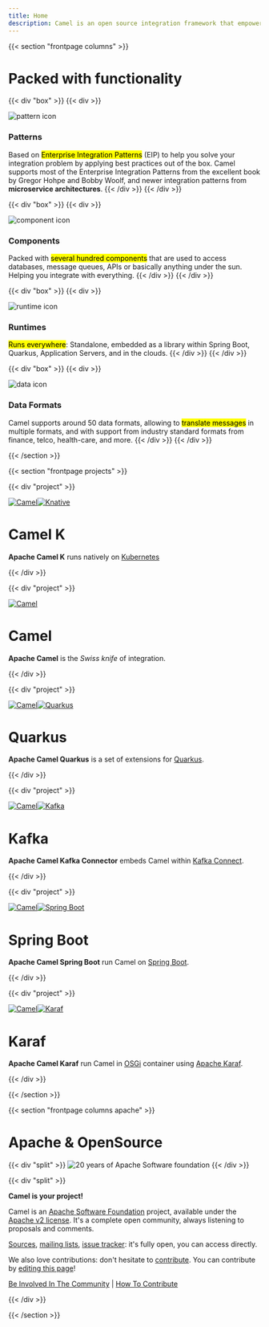 ```yaml
---
title: Home
description: Camel is an open source integration framework that empowers you to quickly and easily integrate various systems consuming or producing data.
---
```


{{< section "frontpage columns" >}}

# Packed with functionality

{{< div "box" >}}
{{< div >}}

<img src="./img/functions/svg/feature-patterns.svg" alt="pattern icon" class="feature-icon"/>

### Patterns

Based on <mark>Enterprise Integration Patterns</mark> (EIP) to help you solve your integration problem by applying best practices out of the box. Camel supports most of the Enterprise Integration Patterns from the excellent book by Gregor Hohpe and Bobby Woolf, and newer integration patterns from **microservice architectures**.
{{< /div >}}
{{< /div >}}

{{< div "box" >}}
{{< div >}}

<img src="./img/functions/svg/feature-components.svg" alt="component icon" class="feature-icon"/>

### Components

Packed with <mark>several hundred components</mark> that are used to access databases, message queues, APIs or basically anything under the sun. Helping you integrate with everything.
{{< /div >}}
{{< /div >}}

{{< div "box" >}}
{{< div >}}

<img src="./img/functions/svg/feature-runtimes.svg" alt="runtime icon" class="feature-icon"/>

### Runtimes

<mark>Runs everywhere</mark>: Standalone, embedded as a library within Spring Boot, Quarkus, Application Servers, and in the clouds. 
{{< /div >}}
{{< /div >}}

{{< div "box" >}}
{{< div >}}

<img src="./img/functions/svg/feature-dataformats.svg" alt="data icon" class="feature-icon"/>

### Data Formats

Camel supports around 50 data formats, allowing to <mark>translate messages</mark> in multiple formats, and with support from industry standard formats from finance, telco, health-care, and more.
{{< /div >}}
{{< /div >}}

{{< /section >}}

{{< section "frontpage projects" >}}

{{< div "project" >}}

[![Camel](/_/img/logo-d.svg)![Knative](/_/img/knative.svg)](/projects#camel)

# Camel K

**Apache Camel K** runs natively on [Kubernetes](https://kubernetes.io/)

{{< /div >}}

{{< div "project" >}}

[![Camel](/_/img/logo-d.svg)](/manual/latest/)

# Camel

**Apache Camel** is the *Swiss knife* of integration. 

{{< /div >}}

{{< div "project" >}}

[![Camel](/_/img/logo-d.svg)![Quarkus](/_/img/quarkus.svg)](/projects#camel-k)

# Quarkus

**Apache Camel Quarkus** is a set of extensions for [Quarkus](https://quarkus.io).

{{< /div >}}

{{< div "project" >}}

[![Camel](/_/img/logo-d.svg)![Kafka](/_/img/apache-kafka.svg)](/projects#camel-kafka-connector)

# Kafka

**Apache Camel Kafka Connector** embeds Camel within [Kafka Connect](https://kafka.apache.org/documentation/#connect).

{{< /div >}}

{{< div "project" >}}

[![Camel](/_/img/logo-d.svg)![Spring Boot](/_/img/spring-boot.svg)](/projects#camel-spring-boot)

# Spring Boot

**Apache Camel Spring Boot** run Camel on [Spring Boot](https://spring.io/projects/spring-boot).


{{< /div >}}

{{< div "project" >}}

[![Camel](/_/img/logo-d.svg)![Karaf](/_/img/apache-karaf.svg)](/projects#camel-karaf)

# Karaf

**Apache Camel Karaf** run Camel in [OSGi](https://www.osgi.org/) container using [Apache Karaf](https://karaf.apache.org/).


{{< /div >}}

{{< /section >}}

{{< section "frontpage columns apache" >}}

# Apache &amp; OpenSource

{{< div "split" >}}
![20 years of Apache Software foundation](/img/apache-20.png)
{{< /div >}}

{{< div "split" >}}

**Camel is your project!**

Camel is an [Apache Software Foundation](https://www.apache.org) project, available under the [Apache v2 license](https://apache.org/licenses/LICENSE-2.0). It's a complete open community, always listening to proposals and comments.

[Sources](./community/sources/), [mailing lists](./community/mailing-list/), [issue tracker](./community/support/): it's fully open, you can access directly.

We also love contributions: don't hesitate to [contribute](./manual/latest/contributing.html). You can contribute by <a href="https://github.com/apache/camel-website/edit/master/content">editing this page</a>!

[Be Involved In The Community](./manual/latest/contributing.html) | [How To Contribute](./manual/latest/contributing.html)

{{< /div >}}

{{< /section >}}
